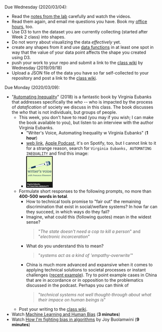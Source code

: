 



Due Wednesday (2020/03/04):
- Read the [notes from the lab](labs/lab-2) carefully and watch the videos.
- Read them again, and email me questions you have. Book my [office hours](https://calendar.google.com/calendar/selfsched?sstoken=UUE0X1AyMVlCNnpyfGRlZmF1bHR8ZTBmYjk2MTcyMjZkZmUwMzhjYTllN2IxMzlkMmQ4MTU), too.
- Use D3 to turn the dataset you are currently collecting (started after Week 2 class) into shapes.
- Do not worry about visualizing the data *effectively* yet.
- create any shapes from it and use [data functions](labs/lab-2#data-functions) in at least one spot in way that the value of your data point affects the shape you created using D3.
- push your work to your repo and submit a link to the [class wiki](https://github.com/leoneckert/critical-data-and-visualization-spring-2020/wiki) by Wednesday (2019/09/18)
- Upload a JSON file of the data you have so far self-collected to your repository and post a link to the [class wiki](https://github.com/leoneckert/critical-data-and-visualization-spring-2020/wiki).

Due Monday (2020/03/09):
- "[Automating Inequality](https://us.macmillan.com/books/9781250074317)" (2018) is a fantastic book by Virginia Eubanks that addresses specifically the *who* -- who is impacted by the process of *datafication* of society we discuss in this class. The book discusses the *who* that is not individuals, but groups of people.
  - This week, you don't have to read (you may if you wish; I can make the book available to you), but listen to an interview with the author Virginia Eubanks.
    -  "Writer's Voice, Automating Inequality w Virginia Eubanks" (**1 hour**)
      - [web link](https://www.writersvoice.net/tag/virginia-eubanks/), [Apple Podcast](https://podcasts.apple.com/us/podcast/virginia-eubanks-automating-inequality/id268934105?i=1000454045481), it's on Spotify, too, but I cannot link to it for a strange reason, search for `Virginia Eubanks, AUTOMATING INEQUALITY` and find this image:
      - ![automating inqequality](../assets/ve.png)
  - Formulate short responses to the following prompts, no more than **400-500 words in total**.
    - How to technical tools promise to "fair out" the remaining discrimination that exist in social/welfare systems? In how far can they succeed, in which ways do they fail?
    - Imagine, what could this (following quotes) mean in the widest sense?
      > "*The state doesn't need a cop to kill a person*" and "*electronic incarceration*"
    - What do you understand this to mean?
      > "*systems act as a kind of 'empathy-overwrite'*"
    - China is much more advanced and expansive when it comes to applying technical solutions to societal processes or instant challenges ([recent example](https://www.nytimes.com/2020/03/01/business/china-coronavirus-surveillance.html?)). Try to point example cases in China that are in accordance or in opposition to the problematics discussed in the podcast. Perhaps you can think of
      > "*technical systems not well thought-through about what their impace on human beings is*"
  - Post your writing to the [class wiki](https://github.com/leoneckert/critical-data-and-visualization-spring-2020/wiki).
- Watch [Machine Learning and Human Bias](https://www.youtube.com/watch?v=59bMh59JQDo) (**3 minutes**)
- Watch [How I'm fighting bias in algorithms](https://www.youtube.com/watch?v=UG_X_7g63rY) by Joy Buolamwini (**9 minutes**)



<!-- Due this Wednesday (2020/02/19):
- Do this assignment first (strongly recommended)
-  We will spend 50% of our time in this course coding. Having a shared foundation for this is **extremely important**. I will always be there to support and assist you with problems you encounter. For now, please work your way through [Coding Foundation: Setup and Exercises](coding-foundation) and submit your work in the end.
- Here is a thorough, interactive ``basic-javascript`` tutorial if you want to brush up your skills: [Basic JavaScript](https://learn.freecodecamp.org/javascript-algorithms-and-data-structures/basic-javascript/). And [here](https://www.codecademy.com/learn/introduction-to-javascript) is Codecadey's version.

Due Monday (2020/02/24):
- Read [**Critical Questions for Big Data**](readings/boyd_crawford_2012.pdf) by danah boyd and Kate Crawford. The linked version has some intentional notes that will help you. Please read the whole text despite below prompts being pointed at specific sections. There is no right or wrong, **what counts more than anything is your own opinion**. For each prompt, write no more than a short paragraph:
  - Introduction and Chapter 2
    - Why does Bowker say "'*Raw data is both and oxymoron and a bad idea*'" ? (pp. 663)
  - Section 1 (pp. 665)
    - What could be meant by the quote "'*accounting tools [...] do not simply aid the measurement of economic activity, they shape the reality they measure*'"?
  - Section 3 and 4 (pp. 668)
    - In which way is Twitter data limited?
  - Section 5 (pp. 671)
    - If you don't need to login to obtain certain data, then it is public and free to use. Or isn't it? Please share your opinion.
  - Section 6
    - No prompts here, but a very well written chapter that is relevant to everything we will be talking about this semester. Please enjoy.

- **How to submit the homework**:
  - First, find or create a folder in your repository (e.g. `my-work/week1/reading-response/`). In there, create a `README.md` file.
  - In this file, do your writing (if you want, [format your text nicely](https://guides.github.com/features/mastering-markdown/)).
  - When you are done, [push your changes to your repository](other/how-to-submit-assigments) as you learned in the [Coding Foundation Exercise](coding-foundation) and paste a link to the [class wiki](https://github.com/leoneckert/critical-data-and-visualization-spring-2020/wiki). -->




<!-- Due Wednesday (2020/02/26):
- Mini Project:
    - Create a Google Form collecting data of the "linear scale" type (like we did in this week's Lab)
    - collect responses from at least 10 people (e.g. send it to people in this class (use Slack or even Discord))
    - use the techniques [used in the lab](labs/lab-1) to
    - export the data in `json` format
    - transform it to an array with average values
    - build a bar graph using JavaScript ([lab's code](labs/lab-1/in-class-website))
        - be creative and make it look **more fun** than my example!
    - the last two points can be worked on simultaneously (**you don't need all the responses to start working on the code**)
    - relvant links:
        - [How to collect data using Google Forms
    ](labs/collect-data-google-form)
- Watch [this fun talk by Mike Bostock](https://vimeo.com/69448223), creator of [D3js](http://d3js.org/). -->


<!-- Monday (2020/03/02):
- Read and add three contributions to this weeks reading assignment of "*You Are Your Data*" by Deborah Lupton. The text and the description of the assignment are in [this document](https://docs.google.com/document/d/1hl5ehstO1GhcWEio7DIl55m22Aqr3FDEl8rDK2bdsTQ/edit?usp=sharing).
- Listen (and enjoy) to this podcast: *Artificial Intelligence: The Problem with Bias, with Kate Crawford*. Here is a [Spotify Link](https://open.spotify.com/episode/0ysGO67iXaPmTx4h9v33z3?si=FmJeEuyJTeiqckjpHCTlVQ) - if you have trouble accessing, please contact me.
- Read through the Data Zine Project brief, especially the “The Data” paragraph, multiple times.
  - Define on a phenomenon that you will document/collect data about.
  - Name the features that you will take note of.  
Be poetic.
  - Check back with me on Slack if you are unsure or need help deciding between different options.
  - Start collecting your data tonight and present a week’s worth of data next week. -->
